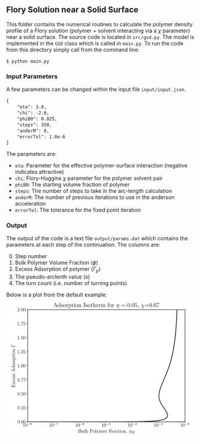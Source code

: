 ## Flory Solution near a Solid Surface
This folder contains the numerical routines to calculate the polymer density profile of a Flory solution (polymer + solvent interacting via a $\chi$ parameter) near a solid surface. The source code is located in ```src/gsd.py```. The model is implemented in the ```GSD``` class which is called in ```main.py```. To run the code from this directory simply call from the command line:
```
$ python main.py
```
### Input Parameters
A few parameters can be changed within the input file ```input/input.json```.
```
{
    "eta": 3.0,
    "chi": -2.0,
    "phiB0": 0.025,
    "steps": 350,
    "anderM": 8,
    "errorTol": 1.0e-6
}
```
The parameters are:
- ```eta```: Parameter for the effective polymer-surface interaction (negative indicates attractive)
- ```chi```: Flory-Huggins $\chi$ parameter for the polymer solvent pair
- ```phiB0```: The starting volume fraction of polymer
- ```steps```: The number of steps to take in the arc-length calculation
- ```anderM```: The number of previous iterations to use in the anderson acceleration
- ```errorTol```: The tolerance for the fixed point iteration

### Output
The output of the code is a text file ```output/params.dat``` which contains the parameters at each step of the continuation. The columns are:

0. Step number
1. Bulk Polymer Volume Fraction ($\phi$)
2. Excess Adsorption of polymer ($\Gamma_p$)
3. The pseudo-arclenth value ($s$)
4. The turn count (i.e. number of turning points)

Below is a plot from the default example.
![alt text](figures/gsd.png)